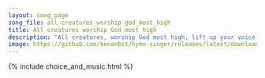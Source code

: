 ```yaml
---
layout: song_page
song_file: all_creatures_worship_god_most_high
title: All creatures worship God most high
description: "All creatures, worship God most high, lift up your voice in earth and sky,    alleluia, alleluia!  Thou burning sun with golden beam, thou silver moon... christian 4part acapella 7verse musicbyother textbyother"
image: https://github.com/kenanbit/hymn-singer/releases/latest/download/all_creatures_worship_god_most_high-trad.png
---
```


{% include choice_and_music.html %}
